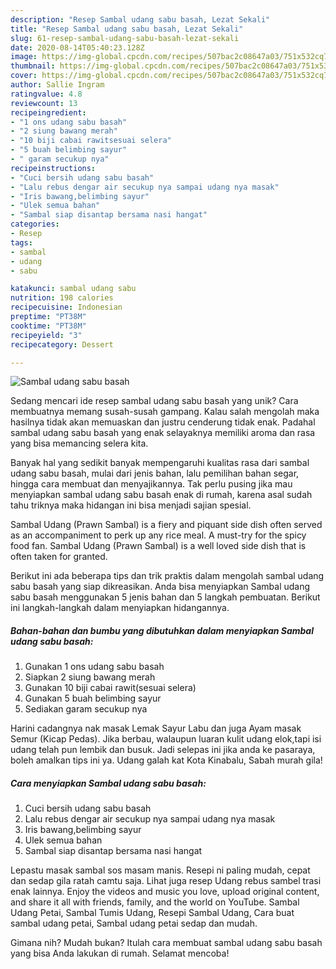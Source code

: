 ```yaml
---
description: "Resep Sambal udang sabu basah, Lezat Sekali"
title: "Resep Sambal udang sabu basah, Lezat Sekali"
slug: 61-resep-sambal-udang-sabu-basah-lezat-sekali
date: 2020-08-14T05:40:23.128Z
image: https://img-global.cpcdn.com/recipes/507bac2c08647a03/751x532cq70/sambal-udang-sabu-basah-foto-resep-utama.jpg
thumbnail: https://img-global.cpcdn.com/recipes/507bac2c08647a03/751x532cq70/sambal-udang-sabu-basah-foto-resep-utama.jpg
cover: https://img-global.cpcdn.com/recipes/507bac2c08647a03/751x532cq70/sambal-udang-sabu-basah-foto-resep-utama.jpg
author: Sallie Ingram
ratingvalue: 4.8
reviewcount: 13
recipeingredient:
- "1 ons udang sabu basah"
- "2 siung bawang merah"
- "10 biji cabai rawitsesuai selera"
- "5 buah belimbing sayur"
- " garam secukup nya"
recipeinstructions:
- "Cuci bersih udang sabu basah"
- "Lalu rebus dengar air secukup nya sampai udang nya masak"
- "Iris bawang,belimbing sayur"
- "Ulek semua bahan"
- "Sambal siap disantap bersama nasi hangat"
categories:
- Resep
tags:
- sambal
- udang
- sabu

katakunci: sambal udang sabu 
nutrition: 198 calories
recipecuisine: Indonesian
preptime: "PT38M"
cooktime: "PT38M"
recipeyield: "3"
recipecategory: Dessert

---
```



![Sambal udang sabu basah](https://img-global.cpcdn.com/recipes/507bac2c08647a03/751x532cq70/sambal-udang-sabu-basah-foto-resep-utama.jpg)

Sedang mencari ide resep sambal udang sabu basah yang unik? Cara membuatnya memang susah-susah gampang. Kalau salah mengolah maka hasilnya tidak akan memuaskan dan justru cenderung tidak enak. Padahal sambal udang sabu basah yang enak selayaknya memiliki aroma dan rasa yang bisa memancing selera kita.

Banyak hal yang sedikit banyak mempengaruhi kualitas rasa dari sambal udang sabu basah, mulai dari jenis bahan, lalu pemilihan bahan segar, hingga cara membuat dan menyajikannya. Tak perlu pusing jika mau menyiapkan sambal udang sabu basah enak di rumah, karena asal sudah tahu triknya maka hidangan ini bisa menjadi sajian spesial.

Sambal Udang (Prawn Sambal) is a fiery and piquant side dish often served as an accompaniment to perk up any rice meal. A must-try for the spicy food fan. Sambal Udang (Prawn Sambal) is a well loved side dish that is often taken for granted.


Berikut ini ada beberapa tips dan trik praktis dalam mengolah sambal udang sabu basah yang siap dikreasikan. Anda bisa menyiapkan Sambal udang sabu basah menggunakan 5 jenis bahan dan 5 langkah pembuatan. Berikut ini langkah-langkah dalam menyiapkan hidangannya.

<!--inarticleads1-->

##### Bahan-bahan dan bumbu yang dibutuhkan dalam menyiapkan Sambal udang sabu basah:

1. Gunakan 1 ons udang sabu basah
1. Siapkan 2 siung bawang merah
1. Gunakan 10 biji cabai rawit(sesuai selera)
1. Gunakan 5 buah belimbing sayur
1. Sediakan  garam secukup nya


Harini cadangnya nak masak Lemak Sayur Labu dan juga Ayam masak Semur (Kicap Pedas). Jika berbau, walaupun luaran kulit udang elok,tapi isi udang telah pun lembik dan busuk. Jadi selepas ini jika anda ke pasaraya, boleh amalkan tips ini ya. Udang galah kat Kota Kinabalu, Sabah murah gila! 

<!--inarticleads2-->

##### Cara menyiapkan Sambal udang sabu basah:

1. Cuci bersih udang sabu basah
1. Lalu rebus dengar air secukup nya sampai udang nya masak
1. Iris bawang,belimbing sayur
1. Ulek semua bahan
1. Sambal siap disantap bersama nasi hangat


Lepastu masak sambal sos masam manis. Resepi ni paling mudah, cepat dan sedap gila ratah camtu saja. Lihat juga resep Udang rebus sambel trasi enak lainnya. Enjoy the videos and music you love, upload original content, and share it all with friends, family, and the world on YouTube. Sambal Udang Petai, Sambal Tumis Udang, Resepi Sambal Udang, Cara buat sambal udang petai, Sambal udang petai sedap dan mudah. 

Gimana nih? Mudah bukan? Itulah cara membuat sambal udang sabu basah yang bisa Anda lakukan di rumah. Selamat mencoba!
